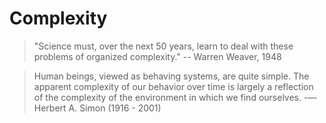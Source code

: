 # Complexity

> "Science must, over the next 50 years, learn to deal with these problems of organized complexity."
> -- Warren Weaver, 1948

> Human beings, viewed as behaving systems, are quite simple. The apparent complexity of our behavior over time is largely a reflection of the complexity of the environment in which we find ourselves.
> -— Herbert A. Simon (1916 - 2001)
